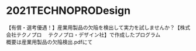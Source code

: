 # 2021TECHNOPRODesign

【有償・選考優遇！】産業用製品の欠陥を検出して実力を試しませんか？【株式会社テクノプロ 　テクノプロ・デザイン社】で作成したプログラム </br>
概要は産業用製品の欠陥検出.pdfにて
